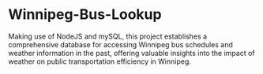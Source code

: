 # Winnipeg-Bus-Lookup
Making use of NodeJS and mySQL, this project establishes a comprehensive database for accessing Winnipeg bus schedules and weather information in the past, offering valuable insights into the impact of weather on public transportation efficiency in Winnipeg.
